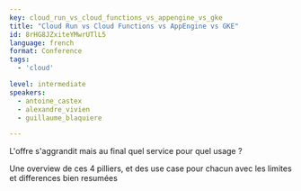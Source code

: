 ```yaml
---
key: cloud_run_vs_cloud_functions_vs_appengine_vs_gke
title: "Cloud Run vs Cloud Functions vs AppEngine vs GKE"
id: 8rHG8JZxiteYMwrUTlL5
language: french
format: Conference
tags:
  - 'cloud'

level: intermediate
speakers:
  - antoine_castex
  - alexandre_vivien
  - guillaume_blaquiere

---
```


L'offre s'aggrandit mais au final quel service pour quel usage ?

Une overview de ces 4 pilliers, et des use case pour chacun avec les limites et differences bien resumées

